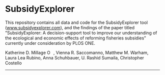 # SubsidyExplorer

This repository contains all data and code for the SubsidyExplorer tool (www.subsidyexplorer.com), and the findings of the paper titled "SubsidyExplorer: A decision-support tool to improve our understanding of the ecological and economic effects of reforming fisheries subsidies" currently under consideration by PLOS ONE.

Katherine D. Millage <a href="https://orcid.org/0000-0002-1043-4035" target="orcid.widget" rel="noopener noreferrer" style="vertical-align:top;"><img src="https://orcid.org/sites/default/files/images/orcid_16x16.png" style="width:1em;margin-right:.5em;" alt="ORCID iD icon"></a>, Vienna R. Saccomanno, Matthew M. Warham, Laura Lea Rubino, Anna Schuhbauer, U. Rashid Sumaila, Christopher Costello

--------- 
